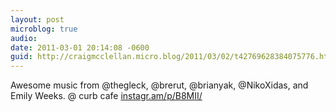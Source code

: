 ```yaml
---
layout: post
microblog: true
audio: 
date: 2011-03-01 20:14:08 -0600
guid: http://craigmcclellan.micro.blog/2011/03/02/t42769628384075776.html
---
```

Awesome music from @thegleck, @brerut, @brianyak, @NikoXidas, and Emily Weeks.   @ curb cafe [instagr.am/p/B8MII/](http://instagr.am/p/B8MII/)
